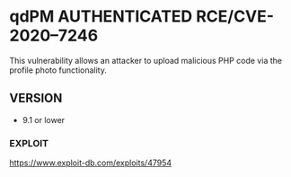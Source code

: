 # qdPM AUTHENTICATED RCE/CVE-2020–7246

This vulnerability allows an attacker to upload malicious PHP code via the profile photo functionality.

## VERSION

- 9.1 or lower

### EXPLOIT

https://www.exploit-db.com/exploits/47954


